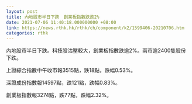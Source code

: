 ```yaml
---
layout: post
title: 內地股市半日下跌　創業板指數跌逾2%
date: 2021-07-06 11:40:18.000000000 +08:00
link: https://news.rthk.hk/rthk/ch/component/k2/1599406-20210706.htm
categories: rthk
---
```


內地股市半日下跌。科技股沽壓較大，創業板指數跌逾2%。兩市逾2400隻股份下跌。

上證綜合指數中午收市報3515點，跌18點，跌幅0.53%。

深證成份指數報14597點，跌121點，跌幅0.83%。

創業板指數報3274點，跌77點，跌幅2.32%。
